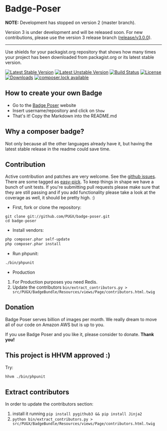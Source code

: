 # Badge-Poser

**NOTE:** Development has stopped on version 2 (master branch).

Version 3 is under development and will be released soon. For new contributions, please use the version 3 release branch ([release/v3.0.0](https://github.com/PUGX/badge-poser/tree/release/v3.0.0)).

---

Use shields for your packagist.org repository that shows how many times your project has been downloaded from packagist.org
or its latest stable version.

[![Latest Stable Version](https://poser.pugx.org/pugx/badge-poser/version.svg)](https://packagist.org/packages/pugx/badge-poser)
[![Latest Unstable Version](https://poser.pugx.org/pugx/badge-poser/v/unstable.svg)](https://packagist.org/packages/pugx/badge-poser)
[![Build Status](https://secure.travis-ci.org/PUGX/badge-poser.svg)](http://travis-ci.org/PUGX/badge-poser)
[![License](https://poser.pugx.org/pugx/badge-poser/license.svg)](https://packagist.org/packages/pugx/badge-poser)
[![Downloads](https://poser.pugx.org/pugx/badge-poser/d/total.svg)](https://packagist.org/packages/pugx/badge-poser)
[![composer.lock available](https://poser.pugx.org/pugx/badge-poser/composerlock)](https://packagist.org/packages/pugx/badge-poser)

## How to create your own Badge

- Go to the [Badge Poser](https://poser.pugx.org) website
- Insert username/repository and click on `Show`
- That's it! Copy the Markdown into the README.md

## Why a composer badge?

Not only because all the other languages already have it, but having the latest stable release in the readme could save time.

## Contribution

Active contribution and patches are very welcome.
See the [github issues](https://github.com/PUGX/badge-poser/issues?state=open). There are some tagged as [easy-pick](https://github.com/PUGX/badge-poser/issues?labels=easy-pick&page=1&state=open).
To keep things in shape we have a bunch of unit tests. If you're submitting pull requests please
make sure that they are still passing and if you add functionality please
take a look at the coverage as well, it should be pretty high. :)

- First, fork or clone the repository:

```
git clone git://github.com/PUGX/badge-poser.git
cd badge-poser
```

- Install vendors:

```bash
php composer.phar self-update
php composer.phar install
```

- Run phpunit:

```bash
./bin/phpunit
```

- Production

1. For Production purposes you need Redis.
2. Update the contributors `bin/extract_contributors.py > src/PUGX/BadgeBundle/Resources/views/Page/contributors.html.twig`

## Donation

Badge Poser serves billion of images per month. We really dream to move all of our code on Amazon AWS but is up to you.

If you use Badge Poser and you like it, please consider to donate. **Thank you!**

## This project is HHVM approved :)

Try:

```bash
hhvm ./bin/phpunit
```

## Extract contributors

In order to update the contributors section:

1. install it running `pip install pygithub3 && pip install Jinja2`
2. `python bin/extract_contributors.py > src/PUGX/BadgeBundle/Resources/views/Page/contributors.html.twig`
